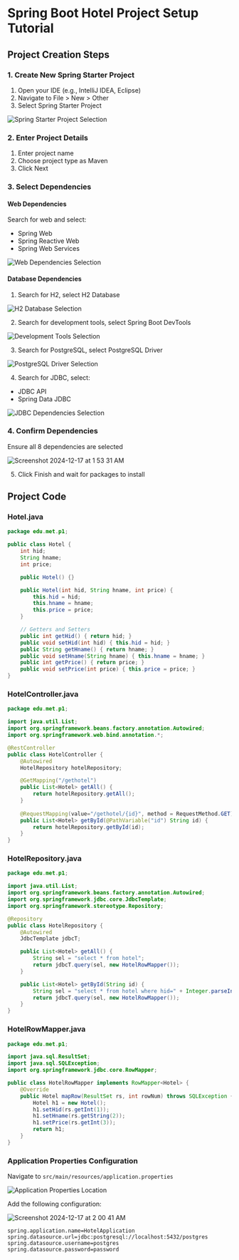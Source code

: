 # Spring Boot Hotel Project Setup Tutorial

## Project Creation Steps

### 1. Create New Spring Starter Project

1. Open your IDE (e.g., IntelliJ IDEA, Eclipse)
2. Navigate to File > New > Other
3. Select Spring Starter Project

![Spring Starter Project Selection](https://github.com/user-attachments/assets/55ef1cf6-9ee2-4b66-84c7-e3110a35c337)

### 2. Enter Project Details

1. Enter project name
2. Choose project type as Maven
3. Click Next

### 3. Select Dependencies

#### Web Dependencies
Search for web and select:
- Spring Web
- Spring Reactive Web
- Spring Web Services

![Web Dependencies Selection](https://github.com/user-attachments/assets/bf549056-e4f9-46bf-b0e1-02f12183047f)

#### Database Dependencies
1. Search for H2, select H2 Database

![H2 Database Selection](https://github.com/user-attachments/assets/a8b54789-e844-4a3c-a66f-325a309665ce)

2. Search for development tools, select Spring Boot DevTools

![Development Tools Selection](https://github.com/user-attachments/assets/542f1bda-a610-4ea2-87a7-11f66666582b)

3. Search for PostgreSQL, select PostgreSQL Driver

![PostgreSQL Driver Selection](https://github.com/user-attachments/assets/328282f1-4918-4c92-9596-de8935af8455)

4. Search for JDBC, select:
- JDBC API
- Spring Data JDBC

![JDBC Dependencies Selection](https://github.com/user-attachments/assets/29c543d6-00e1-4d6b-bbd9-04a9c72b70bd)

### 4. Confirm Dependencies

Ensure all 8 dependencies are selected

![Screenshot 2024-12-17 at 1 53 31 AM](https://github.com/user-attachments/assets/ea4aaaff-eaac-4f95-aca2-43559e648057)


5. Click Finish and wait for packages to install

## Project Code

### Hotel.java
```java
package edu.met.p1;

public class Hotel {
    int hid;
    String hname;
    int price;

    public Hotel() {}

    public Hotel(int hid, String hname, int price) {
        this.hid = hid;
        this.hname = hname;
        this.price = price;
    }

    // Getters and Setters
    public int getHid() { return hid; }
    public void setHid(int hid) { this.hid = hid; }
    public String getHname() { return hname; }
    public void setHname(String hname) { this.hname = hname; }
    public int getPrice() { return price; }
    public void setPrice(int price) { this.price = price; }
}
```

### HotelController.java
```java
package edu.met.p1;

import java.util.List;
import org.springframework.beans.factory.annotation.Autowired;
import org.springframework.web.bind.annotation.*;

@RestController
public class HotelController {
    @Autowired
    HotelRepository hotelRepository;

    @GetMapping("/gethotel")
    public List<Hotel> getAll() {
        return hotelRepository.getAll();
    }
    
    @RequestMapping(value="/gethotel/{id}", method = RequestMethod.GET)
    public List<Hotel> getById(@PathVariable("id") String id) {
        return hotelRepository.getById(id);
    }
}
```

### HotelRepository.java
```java
package edu.met.p1;

import java.util.List;
import org.springframework.beans.factory.annotation.Autowired;
import org.springframework.jdbc.core.JdbcTemplate;
import org.springframework.stereotype.Repository;

@Repository
public class HotelRepository {
    @Autowired
    JdbcTemplate jdbcT;

    public List<Hotel> getAll() {
        String sel = "select * from hotel";
        return jdbcT.query(sel, new HotelRowMapper());
    }

    public List<Hotel> getById(String id) {
        String sel = "select * from hotel where hid=" + Integer.parseInt(id);
        return jdbcT.query(sel, new HotelRowMapper());
    }
}
```

### HotelRowMapper.java
```java
package edu.met.p1;

import java.sql.ResultSet;
import java.sql.SQLException;
import org.springframework.jdbc.core.RowMapper;

public class HotelRowMapper implements RowMapper<Hotel> {
    @Override
    public Hotel mapRow(ResultSet rs, int rowNum) throws SQLException {
        Hotel h1 = new Hotel();
        h1.setHid(rs.getInt(1));
        h1.setHname(rs.getString(2));
        h1.setPrice(rs.getInt(3));
        return h1;
    }
}
```

### Application Properties Configuration

Navigate to `src/main/resources/application.properties`

![Application Properties Location](https://github.com/user-attachments/assets/fd695764-d110-4489-a4a9-921d4d67d95e)

Add the following configuration:

![Screenshot 2024-12-17 at 2 00 41 AM](https://github.com/user-attachments/assets/f94f75eb-8450-4521-8e6b-474a49b8d8c2)


```properties
spring.application.name=HotelApplication
spring.datasource.url=jdbc:postgresql://localhost:5432/postgres
spring.datasource.username=postgres
spring.datasource.password=password
```

